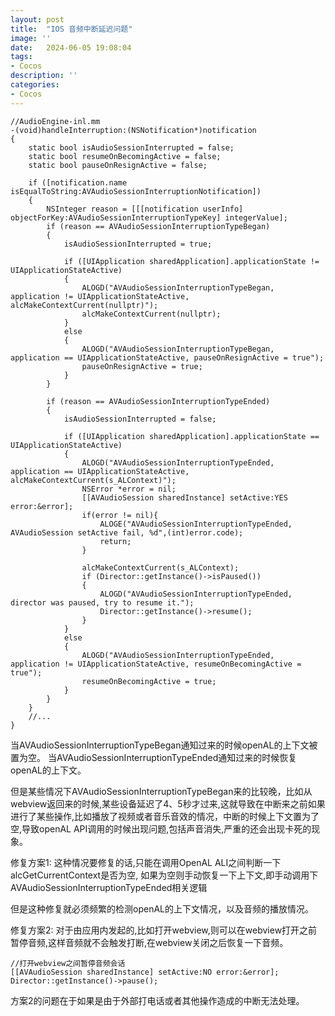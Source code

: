 ```yaml
---
layout: post
title:  "IOS 音频中断延迟问题"
image: ''
date:   2024-06-05 19:08:04
tags:
- Cocos
description: ''
categories: 
- Cocos
---
```

```obj-c
//AudioEngine-inl.mm
-(void)handleInterruption:(NSNotification*)notification
{
    static bool isAudioSessionInterrupted = false;
    static bool resumeOnBecomingActive = false;
    static bool pauseOnResignActive = false;

    if ([notification.name isEqualToString:AVAudioSessionInterruptionNotification])
    {
        NSInteger reason = [[[notification userInfo] objectForKey:AVAudioSessionInterruptionTypeKey] integerValue];
        if (reason == AVAudioSessionInterruptionTypeBegan)
        {
            isAudioSessionInterrupted = true;

            if ([UIApplication sharedApplication].applicationState != UIApplicationStateActive)
            {
                ALOGD("AVAudioSessionInterruptionTypeBegan, application != UIApplicationStateActive, alcMakeContextCurrent(nullptr)");
                alcMakeContextCurrent(nullptr);
            }
            else
            {
                ALOGD("AVAudioSessionInterruptionTypeBegan, application == UIApplicationStateActive, pauseOnResignActive = true");
                pauseOnResignActive = true;
            }
        }

        if (reason == AVAudioSessionInterruptionTypeEnded)
        {
            isAudioSessionInterrupted = false;

            if ([UIApplication sharedApplication].applicationState == UIApplicationStateActive)
            {
                ALOGD("AVAudioSessionInterruptionTypeEnded, application == UIApplicationStateActive, alcMakeContextCurrent(s_ALContext)");
                NSError *error = nil;
                [[AVAudioSession sharedInstance] setActive:YES error:&error];
                if(error != nil){
                    ALOGE("AVAudioSessionInterruptionTypeEnded, AVAudioSession setActive fail, %d",(int)error.code);
                    return;
                }
                
                alcMakeContextCurrent(s_ALContext);
                if (Director::getInstance()->isPaused())
                {
                    ALOGD("AVAudioSessionInterruptionTypeEnded, director was paused, try to resume it.");
                    Director::getInstance()->resume();
                }
            }
            else
            {
                ALOGD("AVAudioSessionInterruptionTypeEnded, application != UIApplicationStateActive, resumeOnBecomingActive = true");
                resumeOnBecomingActive = true;
            }
        }
    }
    //...
}
```
当AVAudioSessionInterruptionTypeBegan通知过来的时候openAL的上下文被置为空。
当AVAudioSessionInterruptionTypeEnded通知过来的时候恢复openAL的上下文。

但是某些情况下AVAudioSessionInterruptionTypeBegan来的比较晚，比如从webview返回来的时候,某些设备延迟了4、5秒才过来,这就导致在中断来之前如果进行了某些操作,比如播放了视频或者音乐音效的情况，中断的时候上下文置为了空,导致openAL API调用的时候出现问题,包括声音消失,严重的还会出现卡死的现象。

修复方案1:
这种情况要修复的话,只能在调用OpenAL ALI之间判断一下alcGetCurrentContext是否为空,
如果为空则手动恢复一下上下文,即手动调用下AVAudioSessionInterruptionTypeEnded相关逻辑

但是这种修复就必须频繁的检测openAL的上下文情况，以及音频的播放情况。

修复方案2:
对于由应用内发起的,比如打开webview,则可以在webview打开之前暂停音频,这样音频就不会触发打断,在webview关闭之后恢复一下音频。
```obj-c
//打开webview之间暂停音频会话
[[AVAudioSession sharedInstance] setActive:NO error:&error];
Director::getInstance()->pause();
```
方案2的问题在于如果是由于外部打电话或者其他操作造成的中断无法处理。


